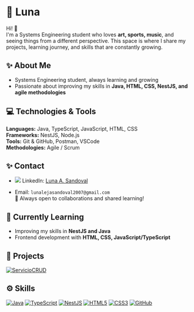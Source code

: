# 🌙 Luna

Hi! 🩷  
I'm a Systems Engineering student who loves **art, sports, music**, and seeing things from a different perspective.
This space is where I share my projects, learning journey, and skills that are constantly growing.  
  

  ## ✨ About Me
  - Systems Engineering student, always learning and growing  
  - Passionate about improving my skills in **Java, HTML, CSS, NestJS, and agile methodologies**  
  
  
  ## 💻 Technologies & Tools
  **Languages:** Java, TypeScript, JavaScript, HTML, CSS  
  **Frameworks:** NestJS, Node.js  
  **Tools:** Git & GitHub, Postman, VSCode  
  **Methodologies:** Agile / Scrum  


  ## ✨ Contact
  - [<img src="https://img.icons8.com/ios-filled/20/FF69B4/linkedin.png"/>](https://www.linkedin.com/in/luna-alejandra-sandoval-rodríguez-8b4563256) LinkedIn: [Luna A. Sandoval](https://www.linkedin.com/in/luna-alejandra-sandoval-rodríguez-8b4563256)
  
  - Email: `lunalejasandoval2007@gmail.com`  
  🩷 Always open to collaborations and shared learning!  
  

   ## 🌷 Currently Learning
  - Improving my skills in **NestJS and Java**  
  - Frontend development with **HTML, CSS, JavaScript/TypeScript**

    
  ## 📂 Projects
  [![ServicioCRUD](https://img.shields.io/badge/ServicioCRUD-F7C6CE?style=flat&logo=github&logoColor=555555)](https://github.com/LunalejaS/ServicioCRUD)

  
  ## ⚙️ Skills
  [![Java](https://img.shields.io/badge/Java-ED8B00?style=flat&logo=java&logoColor=white)](https://www.java.com/)
  [![TypeScript](https://img.shields.io/badge/TypeScript-007ACC?style=flat&logo=typescript&logoColor=white)](https://www.typescriptlang.org/)
  [![NestJS](https://img.shields.io/badge/NestJS-E0234E?style=flat&logo=nestjs&logoColor=white)](https://nestjs.com/)
  [![HTML5](https://img.shields.io/badge/HTML5-E34F26?style=flat&logo=html5&logoColor=white)](https://developer.mozilla.org/en-US/docs/Web/HTML)
  [![CSS3](https://img.shields.io/badge/CSS3-1572B6?style=flat&logo=css3&logoColor=white)](https://developer.mozilla.org/en-US/docs/Web/CSS)
  [![GitHub](https://img.shields.io/badge/GitHub-181717?style=flat&logo=github&logoColor=white)](https://github.com/)
